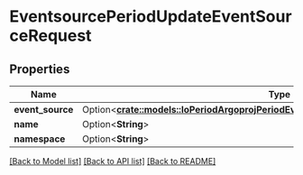 # EventsourcePeriodUpdateEventSourceRequest

## Properties

Name | Type | Description | Notes
------------ | ------------- | ------------- | -------------
**event_source** | Option<[**crate::models::IoPeriodArgoprojPeriodEventsPeriodV1alpha1PeriodEventSource**](io.argoproj.events.v1alpha1.EventSource.md)> |  | [optional]
**name** | Option<**String**> |  | [optional]
**namespace** | Option<**String**> |  | [optional]

[[Back to Model list]](../README.md#documentation-for-models) [[Back to API list]](../README.md#documentation-for-api-endpoints) [[Back to README]](../README.md)


